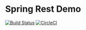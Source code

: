 # Spring Rest Demo

[![Build Status](https://travis-ci.org/nputhiyadath/spring-rest-demo.svg?branch=master)](https://travis-ci.org/nputhiyadath/spring-rest-demo)
[![CircleCI](https://circleci.com/gh/nputhiyadath/spring-rest-demo.svg?style=svg)](https://circleci.com/gh/nputhiyadath/spring-rest-demo)